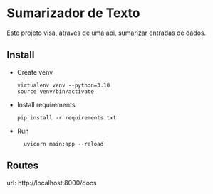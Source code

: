 # Sumarizador de Texto

Este projeto visa, através de uma api, sumarizar entradas de dados.
## Install
* Create venv
    ```
    virtualenv venv --python=3.10
    source venv/bin/activate
    ``` 
* Install requirements
  ```
  pip install -r requirements.txt
  ```
* Run
  ```
    uvicorn main:app --reload
  ```
## Routes 
url: http://localhost:8000/docs